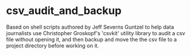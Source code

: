 csv_audit_and_backup
====================

Based on shell scripts authored by Jeff Severns Guntzel to help data journalists use Christopher Groskopf's 'csvkit' utility library to audit a csv file without opening it, and then backup and move the the csv file to a project directory before working on it.